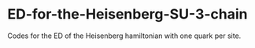 # ED-for-the-Heisenberg-SU-3-chain
Codes for the ED of the Heisenberg hamiltonian with one quark per site. 
